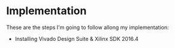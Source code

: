 # Implementation

These are the steps I'm going to follow allong my implementation:

* Installing Vivado Design Suite & Xilinx SDK 2016.4